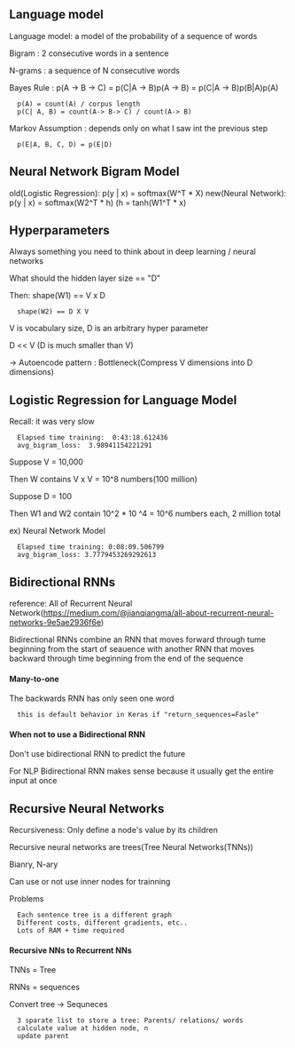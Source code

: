 ## Language model

Language model: a model of the probability of a sequence of words

Bigram : 2 consecutive words in a sentence

N-grams : a sequence of N consecutive words

Bayes Rule : p(A -> B -> C) = p(C|A -> B)p(A -> B) = p(C|A -> B)p(B|A)p(A)

      p(A) = count(A) / corpus length
      p(C| A, B) = count(A-> B-> C) / count(A-> B)

Markov Assumption : depends only on what I saw int the previous step

      p(E|A, B, C, D) = p(E|D)
      

## Neural Network Bigram Model

old(Logistic Regression): p(y | x) = softmax(W^T * X)
new(Neural Network): p(y | x) = softmax(W2^T * h)  (h = tanh(W1^T * x)


## Hyperparameters

Always something you need to think about in deep learning / neural networks

What should the hidden layer size == "D"

Then: shape(W1) == V x D

      shape(W2) == D X V

V is vocabulary size, D is an arbitrary hyper parameter

D << V (D is much smaller than V)

-> Autoencode pattern : Bottleneck(Compress V dimensions into D dimensions)



## Logistic Regression for Language Model

Recall: it was very slow

      Elapsed time training:  0:43:18.612436
      avg_bigram_loss:  3.98941154221291

Suppose V = 10,000

Then W contains V x V = 10^8 numbers(100 million)

Suppose D = 100

Then W1 and W2 contain 10^2 * 10 ^4 = 10^6 numbers each, 2 million total

ex) Neural Network Model

      Elapsed time training: 0:08:09.506799
      avg_bigram_loss: 3.7779453269292613



## Bidirectional RNNs

reference: All of Recurrent Neural Network(https://medium.com/@jianqiangma/all-about-recurrent-neural-networks-9e5ae2936f6e)

Bidirectional RNNs combine an RNN that moves forward through tume beginning from the start of
seauence with another RNN that moves backward through time beginning from the end of the sequence

#### Many-to-one
The backwards RNN has only seen one word

      this is default behavior in Keras if "return_sequences=Fasle"

#### When not to use a Bidirectional RNN

Don't use bidirectional RNN to predict the future

For NLP Bidirectional RNN makes sense because it usually get the entire input at once


## Recursive Neural Networks

Recursiveness: Only define a node's value by its children

Recursive neural networks are trees(Tree Neural Networks(TNNs))

Bianry, N-ary

Can use or not use inner nodes for trainning

Problems

      Each sentence tree is a different graph
      Different costs, different gradients, etc..
      Lots of RAM + time required


#### Recursive NNs to Recurrent NNs

TNNs = Tree

RNNs = sequences

Convert tree -> Sequneces

      3 sparate list to store a tree: Parents/ relations/ words
      calculate value at hidden node, n
      update parent
      
